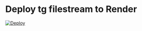 # Deploy tg filestream to Render
[![Deploy](https://www.herokucdn.com/deploy/button.svg)](https://www.heroku.com/deploy?template=https://github.com/DeekshithSH/TGFileStream-docs.git)